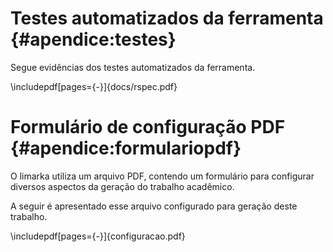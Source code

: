 # Testes automatizados da ferramenta {#apendice:testes}

Segue evidências dos testes automatizados da ferramenta.

\includepdf[pages={-}]{docs/rspec.pdf}

# Formulário de configuração PDF {#apendice:formulariopdf} 

O limarka utiliza um arquivo PDF, contendo um formulário para
configurar diversos aspectos da geração do trabalho acadêmico.

A seguir é apresentado esse arquivo configurado para geração deste
trabalho.

\includepdf[pages={-}]{configuracao.pdf}
